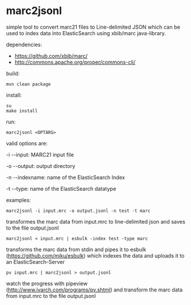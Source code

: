 # marc2jsonl
simple tool to convert marc21 files to Line-delimited JSON which can be used to index data into ElasticSearch using xbib/marc java-library.

dependencies:

* https://github.com/xbib/marc/
* http://commons.apache.org/proper/commons-cli/

build:

    mvn clean package

install:

    su
    make install

run:

    marc2jsonl <OPTARG>

valid options are:

-i --input:	MARC21 input file

-o --output: 	output directory

-n --indexname: name of the ElasticSearch Index

-t --type:	name of the ElasticSearch datatype


examples:

    marc2jsonl -i input.mrc -o output.jsonl -n test -t marc

transformes the marc data from input.mrc to line-delimited json and saves to the file output.jsonl


    marc2jsonl < input.mrc | esbulk -index test -type marc

transforms the marc data from stdin and pipes it to esbulk (https://github.com/miku/esbulk) which indexes the data and uploads it to an ElasticSearch-Server

    pv input.mrc | marc2jsonl > output.jsonl

watch the progress with pipeview (http://www.ivarch.com/programs/pv.shtml) and transform the marc data from input.mrc to the file output.jsonl
